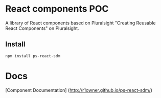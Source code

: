 # React components POC

A library of React components based on Pluralsight "Creating Reusable React Components" on Pluralsight.

## Install
```
npm install ps-react-sdm
```
# Docs
[Component Documentation] (http://r1owner.github.io/ps-react-sdm/)